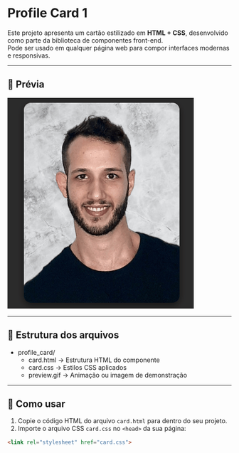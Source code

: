 # Profile Card 1

Este projeto apresenta um cartão estilizado em **HTML + CSS**, desenvolvido como parte da biblioteca de componentes front-end.  
Pode ser usado em qualquer página web para compor interfaces modernas e responsivas.  

---

## 🎥 Prévia

![Preview do botão](./preview.gif)

---

## 📂 Estrutura dos arquivos

- profile_card/
  - card.html → Estrutura HTML do componente
  - card.css → Estilos CSS aplicados
  - preview.gif → Animação ou imagem de demonstração

---

## 🚀 Como usar

1. Copie o código HTML do arquivo `card.html` para dentro do seu projeto.  
2. Importe o arquivo CSS `card.css` no `<head>` da sua página:  

```html
<link rel="stylesheet" href="card.css">

